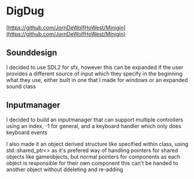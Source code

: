 # DigDug
[https://github.com/JornDeWolfHoWest/Minigin](https://github.com/JornDeWolfHoWest/Minigin)


## Sounddesign
I decided to use SDL2 for sfx, however this can be expanded if the user provides a different source of input which they specify in the beginning what they use, either built in one that  I made for windows or an expanded sound class

## Inputmanager
I decided to build an inputmanager that can support multiple controllers using an index, -1 for general, and a keyboard handler which only does keyboard events

I also made it an object derived structure like specified within class, using std::shared_ptr<> as it's prefered way of handling pointers for shared objects like gameobjects, but normal pointers for components as each object is responsible for their own component this can't be handed to another object without ddeleting and re-adding 